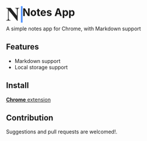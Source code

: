 # <img src="public/icons/icon_48.png" width="45" align="left"> Notes App

A simple notes app for Chrome, with Markdown support

## Features

- Markdown support
- Local storage support

## Install

[**Chrome** extension]()

## Contribution

Suggestions and pull requests are welcomed!.


